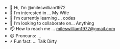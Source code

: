 - 👋 Hi, I’m @mileswilliam1972
- 👀 I’m interested in ... My Wife 
- 🌱 I’m currently learning ... codes 
- 💞️ I’m looking to collaborate on... Anything
- 📫 How to reach me ... mileswilliam1972@gmail.com
- 😄 Pronouns: ...
- ⚡ Fun fact: ... Talk Dirty

<!---
mileswilliam1972/mileswilliam1972 is a ✨ special ✨ repository because its `README.md` (this file) appears on your GitHub profile.
You can click the Preview link to take a look at your changes.
--->
